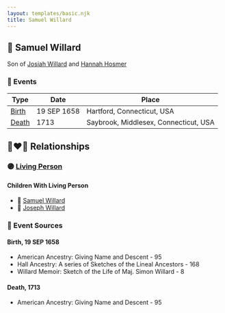 ```yaml
---
layout: templates/basic.njk
title: Samuel Willard
---
```

## 🔵 Samuel Willard

Son of [Josiah Willard](/people/5/55775674) and [Hannah Hosmer](/people/7/74814464)

### 📆 Events

Type | Date | Place
------ | ------ | ------
[Birth](#event-0) | 19 SEP 1658 | Hartford, Connecticut, USA
[Death](#event-1) | 1713 | Saybrook, Middlesex, Connecticut, USA

## 👩‍❤️‍👨 Relationships

### 🟣 [Living Person](/people/9/93595493)

#### Children With Living Person
* 🔵 [Samuel Willard](/people/1/12362566)
* 🔵 [Joseph Willard](/people/2/22076724)
### 📰 Event Sources

#### <a id="event-0"></a> Birth, 19 SEP 1658
* American Ancestry: Giving Name and Descent  - 95
* Hall Ancestry: A series of Sketches of the Lineal Ancestors  - 168
* Willard Memoir: Sketch of the Life of Maj. Simon Willard  - 8

#### <a id="event-1"></a> Death, 1713
* American Ancestry: Giving Name and Descent  - 95